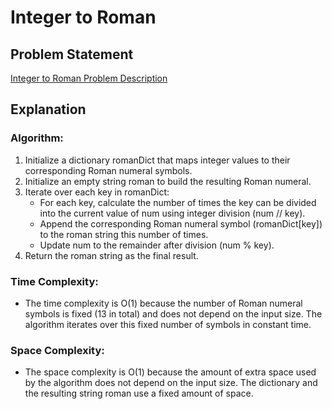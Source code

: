 # Integer to Roman

## Problem Statement
[Integer to Roman Problem Description](https://leetcode.com/problems/integer-to-roman/description/)

## Explanation

### Algorithm:
1. Initialize a dictionary romanDict that maps integer values to their corresponding Roman numeral symbols.
2. Initialize an empty string roman to build the resulting Roman numeral.
3. Iterate over each key in romanDict:
    - For each key, calculate the number of times the key can be divided into the current value of num using integer division (num // key).
    - Append the corresponding Roman numeral symbol (romanDict[key]) to the roman string this number of times.
    - Update num to the remainder after division (num % key).
4. Return the roman string as the final result.

### Time Complexity:
- The time complexity is O(1) because the number of Roman numeral symbols is fixed (13 in total) and does not depend on the input size. The algorithm iterates over this fixed number of symbols in constant time.

### Space Complexity:
- The space complexity is O(1) because the amount of extra space used by the algorithm does not depend on the input size. The dictionary and the resulting string roman use a fixed amount of space.